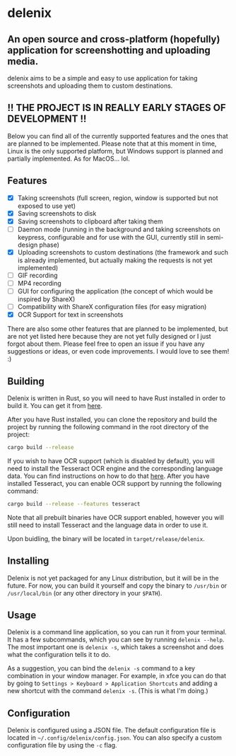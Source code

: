 # delenix

## An open source and cross-platform (hopefully) application for screenshotting and uploading media.

delenix aims to be a simple and easy to use application for taking screenshots and uploading them to custom destinations.

## !! THE PROJECT IS IN REALLY EARLY STAGES OF DEVELOPMENT !!

Below you can find all of the currently supported features and the ones that are planned to be implemented.
Please note that at this moment in time, Linux is the only supported platform, but Windows support is planned and partially implemented. As for MacOS... lol.

## Features

- [x] Taking screenshots (full screen, region, window is supported but not exposed to use yet)
- [x] Saving screenshots to disk
- [x] Saving screenshots to clipboard after taking them
- [ ] Daemon mode (running in the background and taking screenshots on keypress, configurable and for use with the GUI, currently still in semi-design phase)
- [x] Uploading screenshots to custom destinations (the framework and such is already implemented, but actually making the requests is not yet implemented)
- [ ] GIF recording
- [ ] MP4 recording
- [ ] GUI for configuring the application (the concept of which would be inspired by ShareX)
- [ ] Compatibility with ShareX configuration files (for easy migration)
- [x] OCR Support for text in screenshots

There are also some other features that are planned to be implemented, but are not yet listed here because they are not yet fully designed or I just forgot about them. Please feel free to open an issue if you have any suggestions or ideas, or even code improvements. I would love to see them! :)

## Building

Delenix is written in Rust, so you will need to have Rust installed in order to build it. You can get it from [here](https://rustup.rs/).

After you have Rust installed, you can clone the repository and build the project by running the following command in the root directory of the project:

```bash
cargo build --release
```

If you wish to have OCR support (which is disabled by default), you will need to install the Tesseract OCR engine and the corresponding language data. You can find instructions on how to do that [here](https://tesseract-ocr.github.io/tessdoc/Installation.html). After you have installed Tesseract, you can enable OCR support by running the following command:

```bash
cargo build --release --features tesseract
```

Note that all prebuilt binaries have OCR support enabled, however you will still need to install Tesseract and the language data in order to use it.

Upon buidling, the binary will be located in `target/release/delenix`.

## Installing

Delenix is not yet packaged for any Linux distribution, but it will be in the future. For now, you can build it yourself and copy the binary to `/usr/bin` or `/usr/local/bin` (or any other directory in your `$PATH`).

## Usage

Delenix is a command line application, so you can run it from your terminal. It has a few subcommands, which you can see by running `delenix --help`. The most important one is `delenix -s`, which takes a screenshot and does what the configuration tells it to do.

As a suggestion, you can bind the `delenix -s` command to a key combination in your window manager. For example, in xfce you can do that by going to `Settings > Keyboard > Application Shortcuts` and adding a new shortcut with the command `delenix -s`. (This is what I'm doing.)

## Configuration

Delenix is configured using a JSON file. The default configuration file is located in `~/.config/delenix/config.json`. You can also specify a custom configuration file by using the `-c` flag.